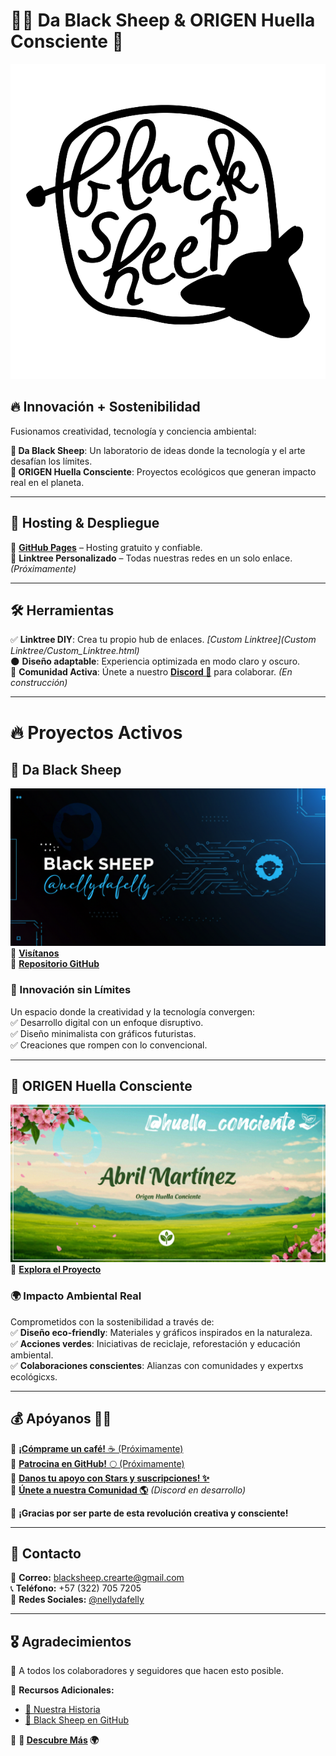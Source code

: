 # 🐑✨ Da Black Sheep & ORIGEN Huella Consciente 🌱  
![Logo General](https://raw.githubusercontent.com/nellydafelly/blacksheep.proyect/refs/heads/main/logoblacksheep.png)  
## 🔥 Innovación + Sostenibilidad  
Fusionamos creatividad, tecnología y conciencia ambiental:  

**🐑 Da Black Sheep**: Un laboratorio de ideas donde la tecnología y el arte desafían los límites.  
**🌱 ORIGEN Huella Consciente**: Proyectos ecológicos que generan impacto real en el planeta.  

---  

## 🚀 Hosting & Despliegue  
📌 **[GitHub Pages](https://pages.github.com/)** – Hosting gratuito y confiable.  
🔗 **Linktree Personalizado** – Todas nuestras redes en un solo enlace. *(Próximamente)*  

---  

## 🛠️ Herramientas  
✅ **Linktree DIY**: Crea tu propio hub de enlaces. *[Custom Linktree](Custom Linktree/Custom_Linktree.html)*  
🌑 **Diseño adaptable**: Experiencia optimizada en modo claro y oscuro.  
💬 **Comunidad Activa**: Únete a nuestro **[Discord 🚀](#)** para colaborar. *(En construcción)*  

---  

# 🔥 Proyectos Activos  

## 🐑 Da Black Sheep  
![Black Sheep](https://github.com/nellydafelly/blacksheep.proyect/blob/main/social_preview.png)
📍 **[Visítanos](https://nellydafelly.github.io/blacksheep.proyect/)**  
📂 **[Repositorio GitHub](https://github.com/nellydafelly/blacksheep)**  

### 🚀 Innovación sin Límites  
Un espacio donde la creatividad y la tecnología convergen:  
✅ Desarrollo digital con un enfoque disruptivo.  
✅ Diseño minimalista con gráficos futuristas.  
✅ Creaciones que rompen con lo convencional.  

---  

## 🌿 ORIGEN Huella Consciente  
![ORIGEN Huella Consciente](https://github.com/nellydafelly/blacksheep.proyect/blob/main/ori_social_preview.png)
📍 **[Explora el Proyecto](https://abrilsu.github.io/saberes-vivos/)**  

### 🌍 Impacto Ambiental Real  
Comprometidos con la sostenibilidad a través de:  
✅ **Diseño eco-friendly**: Materiales y gráficos inspirados en la naturaleza.  
✅ **Acciones verdes**: Iniciativas de reciclaje, reforestación y educación ambiental.  
✅ **Colaboraciones conscientes**: Alianzas con comunidades y expertxs ecológicxs.  

---  

## 💰 Apóyanos 🚀🔥  

🎨 [**¡Cómprame un café!** ☕ (Próximamente)](https://www.buymeacoffee.com/)  
🚀 [**Patrocina en GitHub!** 🌕 (Próximamente)](https://github.com/sponsors/)  
🌟 [**Danos tu apoyo con Stars y suscripciones! ✨**](https://www.facebook.com/nellydafelly)  
🤝 **[Únete a nuestra Comunidad 🌎](#)** *(Discord en desarrollo)*  

🙌 **¡Gracias por ser parte de esta revolución creativa y consciente!**  

---

## 📩 Contacto  
📧 **Correo:** blacksheep.crearte@gmail.com  
📞 **Teléfono:** +57 (322) 705 7205  
📲 **Redes Sociales:** [@nellydafelly](https://www.facebook.com/nellydafelly)  

---  

## 🎖️ Agradecimientos  
🙏 A todos los colaboradores y seguidores que hacen esto posible.  

📌 **Recursos Adicionales:**  
- [🌟 Nuestra Historia](README.html)  
- [🐑 Black Sheep en GitHub](https://github.com/nellydafelly/blacksheep)  

🚀 **🐑 [Descubre Más](README.html) 🌍**  


